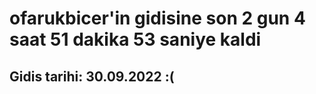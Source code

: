 # ofarukbicer'in gidisine son 2 gun 4 saat 51 dakika 53 saniye kaldi

## Gidis tarihi: 30.09.2022 :(
